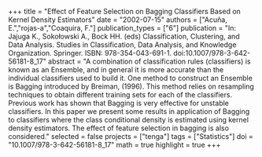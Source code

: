 +++
title = "Effect of Feature Selection on Bagging Classifiers Based on Kernel Density Estimators"
date = "2002-07-15"
authors = ["Acuña, E.","rojas-a","Coaquira, F."]
publication_types = ["6"]
publication = "In: Jajuga K., Sokołowski A., Bock HH. (eds) Classification, Clustering, and Data Analysis. Studies in Classification, Data Analysis, and Knowledge Organization. Springer. ISBN: 978-354-043-691-1. doi:10.1007/978-3-642-56181-8_17"
abstract = "A combination of classification rules (classifiers) is known as an Ensemble, and in general it is more accurate than the individual classifiers used to build it. One method to construct an Ensemble is Bagging introduced by Breiman, (1996). This method relies on resampling techniques to obtain different training sets for each of the classifiers. Previous work has shown that Bagging is very effective for unstable classifiers. In this paper we present some results in application of Bagging to classifiers where the class conditional density is estimated using kernel density estimators. The effect of feature selection in bagging is also considered."
selected = false
projects = ["tenga"]
tags = ["Statistics"]
doi = "10.1007/978-3-642-56181-8_17"
math = true
highlight = true
+++
